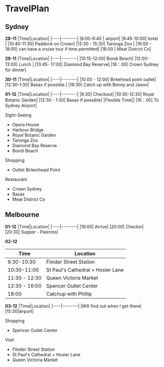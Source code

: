 # TravelPlan

## Sydney

**28-11**
|Time|Location|
|----|--------|
|8:00-8:40 | airport|
|9:45-10:00| hotel  |
|10:40-11:30| Paddock on Crown|
|12:30 - 15:30| Taronga Zoo |
|16:00 - 18:00| can have a cruise tour if time permitted| 
|18:00 | Meat District Co|

**29-11**
|Time|Location|
|----|--------|
|10:15-12:00| Bondi Beach| 
|12:00-13:00| Lunch |
|13:45- 17:00| Diamond Bay Reserve| 
|18：00| Crown Sydney for dinner|

**30-11**
|Time|Location|
|----|--------|
|10:00 - 12:00| Birkehead point outlet|
|12:30-1:30| Basax if possible |
|18:30| Catch up with Benny and Jason|

**01-12**
|Time|Location|
|----|--------|
|9:30| Checkout|
|10:30-12:30| Royal Botanic Garden|
|12:30 - 1:30| Basax if possible|
|Flexible Time||
|16：00| To Sydney Airport|

Sight-Seeing
* Opera House
* Harbour Bridge
* Royal Botanic Garden
* Taronga Zoo
* Diamond Bay Reserve
* Bondi Beach

Shopping
* Outlet Birkenhead Point

Restaurant
* Crown Sydney
* Basax
* Meat District Co

## Melbourne 

**01-12**
|Time|Location|
|----|--------|
|19:00| Arrive|
|20:00| Checkin|
|20:30| Supper - Palermo| 


**02-12**

|Time|Location|
|----|--------|
|9:30-10:30|  Flinder Street Station|
|10:30-11:00| St Paul's Cathedral + Hosier Lane|
|11:30 - 12:30| Queen Victoria Market|
|12:30 - 16:00| Spencer Outlet Center|
|18:00|Catchup with Phillip|

**03-12**
|Time|Location|
|----|--------|
|Will find out when I get there|
|15:30|airport|


Shopping
* Spencer Outlet Center

Visit 
* Flinder Street Station
* St Paul's Cathedral + Hosier Lane
* Queen Victoria Market
